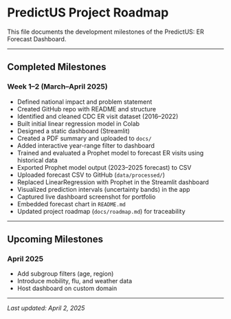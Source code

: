 # PredictUS Project Roadmap

This file documents the development milestones of the PredictUS: ER Forecast Dashboard.

---

## Completed Milestones

### Week 1–2 (March–April 2025)
-  Defined national impact and problem statement
-  Created GitHub repo with README and structure
-  Identified and cleaned CDC ER visit dataset (2016–2022)
-  Built initial linear regression model in Colab
-  Designed a static dashboard (Streamlit)
-  Created a PDF summary and uploaded to `docs/`
-  Added interactive year-range filter to dashboard
-  Trained and evaluated a Prophet model to forecast ER visits using historical data
-  Exported Prophet model output (2023–2025 forecast) to CSV
-  Uploaded forecast CSV to GitHub (`data/processed/`)
-  Replaced LinearRegression with Prophet in the Streamlit dashboard
-  Visualized prediction intervals (uncertainty bands) in the app
-  Captured live dashboard screenshot for portfolio
-  Embedded forecast chart in `README.md`
-  Updated project roadmap (`docs/roadmap.md`) for traceability

---

## Upcoming Milestones

### April 2025
- Add subgroup filters (age, region)
- Introduce mobility, flu, and weather data
- Host dashboard on custom domain

---

_Last updated: April 2, 2025_
